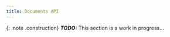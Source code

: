 ```yaml
---
title: Documents API
---
```


{: .note .construction}
**_TODO:_** This section is a work in progress...

<div style="min-height: 800px"></div>